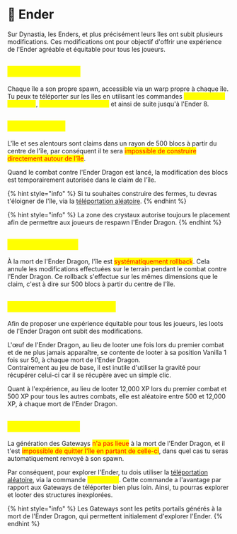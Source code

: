 # 🌌 Ender

Sur Dynastia, les Enders, et plus précisément leurs îles ont subit plusieurs modifications. Ces modifications ont pour objectif d'offrir une expérience de l'Ender agréable et équitable pour tous les joueurs.

## <mark style="color:yellow;">Warps et spawn</mark>

Chaque île a son propre spawn, accessible via un warp propre à chaque île. Tu peux te téléporter sur les îles en utilisant les commandes <mark style="color:yellow;">`/warp Île de L'Ender 1`</mark>, <mark style="color:yellow;">`/warp Île de L'Ender 2`</mark> et ainsi de suite jusqu'à l'Ender 8.

## <mark style="color:yellow;">Claim de l'île</mark> <a href="#claim" id="claim"></a>

L'île et ses alentours sont claims dans un rayon de 500 blocs à partir du centre de l'île, par conséquent il te sera <mark style="color:red;">impossible de construire directement autour de l'île</mark>.

Quand le combat contre l'Ender Dragon est lancé, la modification des blocs est temporairement autorisée dans le claim de l'île.

{% hint style="info" %}
Si tu souhaites construire des fermes, tu devras t'éloigner de l'île, via la [téléportation aléatoire](rtp.md#ender).
{% endhint %}

{% hint style="info" %}
La zone des crystaux autorise toujours le placement afin de permettre aux joueurs de respawn l'Ender Dragon.&#x20;
{% endhint %}

## <mark style="color:yellow;">Rollback de l'île</mark> <a href="#rollback" id="rollback"></a>

À la mort de l'Ender Dragon, l'île est <mark style="color:red;">systématiquement rollback</mark>. Cela annule les modifications effectuées sur le terrain pendant le combat contre l'Ender Dragon. Ce rollback s'effectue sur les mêmes dimensions que le claim, c'est à dire sur 500 blocs à partir du centre de l'île.&#x20;

## <mark style="color:yellow;">Loots de l'Ender Dragon</mark> <a href="#loots" id="loots"></a>

Afin de proposer une expérience équitable pour tous les joueurs, les loots de l'Ender Dragon ont subit des modifications.

L'œuf de l'Ender Dragon, au lieu de looter une fois lors du premier combat et de ne plus jamais apparaître, se contente de looter à sa position Vanilla 1 fois sur 50, à chaque mort de l'Ender Dragon. \
Contrairement au jeu de base, il est inutile d'utiliser la gravité pour récupérer celui-ci car il se récupère avec un simple clic.

Quant à l'expérience, au lieu de looter 12,000 XP lors du premier combat et 500 XP pour tous les autres combats, elle est aléatoire entre 500 et 12,000 XP, à chaque mort de l'Ender Dragon.&#x20;

## <mark style="color:yellow;">Explorer l'Ender</mark> <a href="#explorer" id="explorer"></a>

La génération des Gateways <mark style="color:red;">n'a pas lieue</mark> à la mort de l'Ender Dragon, et il t'est <mark style="color:red;">impossible de quitter l'île en partant de celle-ci</mark>, dans quel cas tu seras automatiquement renvoyé à son spawn.

Par conséquent, pour explorer l'Ender, tu dois utiliser la [téléportation aléatoire](rtp.md#ender), via la commande <mark style="color:yellow;">`/rtp ender`</mark>. Cette commande a l'avantage par rapport aux Gateways de téléporter bien plus loin. Ainsi, tu pourras explorer et looter des structures inexplorées.

{% hint style="info" %}
Les Gateways sont les petits portails générés à la mort de l'Ender Dragon, qui permettent initialement d'explorer l'Ender.
{% endhint %}
